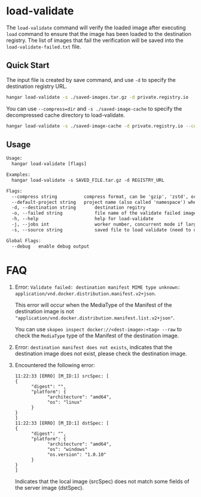 # load-validate

The `load-validate` command will verify the loaded image after executing `load` command to ensure that the image has been loaded to the destination registry. The list of images that fail the verification will be saved into the `load-validate-failed.txt` file.

## Quick Start

The input file is created by save command, and use `-d` to specify the destination registry URL.

```sh
hangar load-validate -s ./saved-images.tar.gz -d private.registry.io
```

You can use `--compress=dir` and `-s ./saved-image-cache` to specify the decompressed cache directory to load-validate.

```sh
hangar load-validate -s ./saved-image-cache -d private.registry.io --compress=dir
```

## Usage

```txt
Usage:
  hangar load-validate [flags]

Examples:
  hangar load-validate -s SAVED_FILE.tar.gz -d REGISTRY_URL

Flags:
  --compress string          compress format, can be 'gzip', 'zstd', or 'dir' (default "gzip")
  --default-project string   project name (also called 'namespace') when destination image project is empty (default "library")
  -d, --destination string       destination regitry
  -o, --failed string            file name of the validate failed image list (default "load-validate-failed.txt")
  -h, --help                     help for load-validate
  -j, --jobs int                 worker number, concurrent mode if larger than 1, max 20 (default 1)
  -s, --source string            saved file to load validate (need to use '--compress' to specify the file format if not gzip)

Global Flags:
  --debug   enable debug output
```

# FAQ

1. Error: `Validate failed: destination manifest MIME type unknown: application/vnd.docker.distribution.manifest.v2+json`.

      This error will occur when the MediaType of the Manifest of the destination image is not `"application/vnd.docker.distribution.manifest.list.v2+json"`.

      You can use `skopeo inspect docker://<dest-image>:<tag> --raw` to check the `MediaType` type of the Manifest of the destination image.

1. Error: `destination manifest does not exists`, indicates that the destination image does not exist, please check the destination image.

1. Encountered the following error:

      ```text
      11:22:33 [ERRO] [M_ID:1] srcSpec: [
      {
            "digest": "",
            "platform": {
                  "architecture": "amd64",
                  "os": "linux"
            }
      }
      ]
      11:22:33 [ERRO] [M_ID:1] dstSpec: [
      {
            "digest": "",
            "platform": {
                  "architecture": "amd64",
                  "os": "windows"
                  "os.version": "1.0.10"
            }
      }
      ]
      ```

      Indicates that the local image (srcSpec) does not match some fields of the server image (dstSpec).
